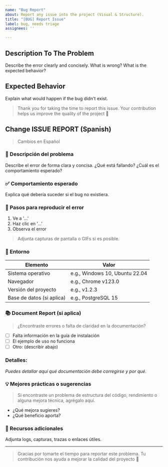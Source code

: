 ```yaml
---
name: "Bug Report"
about: Report any issue into the project (Visual & Structure).
title: "[BUG] Report Issue"
label: bug, needs triage
assignees: ''

---
```


## Description To The Problem

Describe the error clearly and concisely. What is wrong? What is the expected behavior?

## Expected Behavior

Explain what would happen if the bug didn't exist.


> Thank you for taking the time to report this issue. Your contribution helps us improve the quality of the project 🚀

## Change ISSUE REPORT (Spanish)

> Cambios en Español

### 🐞 Descripción del problema

Describe el error de forma clara y concisa. ¿Qué está fallando? ¿Cuál es el comportamiento esperado?

### ✅ Comportamiento esperado

Explica qué debería suceder si el bug no existiera.

### 🚨 Pasos para reproducir el error

1. Ve a '...'
2. Haz clic en '...'
3. Observa el error

> Adjunta capturas de pantalla o GIFs si es posible.

### 🧪 Entorno

| Elemento           | Valor                            |
|--------------------|----------------------------------|
| Sistema operativo  | e.g., Windows 10, Ubuntu 22.04   |
| Navegador          | e.g., Chrome v123.0              |
| Versión del proyecto | e.g., v1.2.3                   |
| Base de datos (si aplica) | e.g., PostgreSQL 15       |

### 📚 Document Report (si aplica)

> ¿Encontraste errores o falta de claridad en la documentación?

- [ ] Falta información en la guía de instalación
- [ ] El ejemplo de uso no funciona
- [ ] Otro: (describir abajo)

### Detalles:

_Puedes detallar aquí qué documentación debe corregirse y por qué._

### 💡 Mejores prácticas o sugerencias

> Si encontraste un problema de estructura del código, rendimiento o alguna mejora técnica, agrégalo aquí.

- ¿Qué mejora sugieres?
- ¿Qué beneficio aporta?

### 📎 Recursos adicionales

Adjunta logs, capturas, trazas o enlaces útiles.

---

> Gracias por tomarte el tiempo para reportar este problema. Tu contribución nos ayuda a mejorar la calidad del proyecto 🚀
